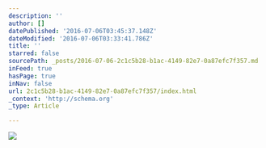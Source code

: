 ```yaml
---
description: ''
author: []
datePublished: '2016-07-06T03:45:37.148Z'
dateModified: '2016-07-06T03:33:41.786Z'
title: ''
starred: false
sourcePath: _posts/2016-07-06-2c1c5b28-b1ac-4149-82e7-0a87efc7f357.md
inFeed: true
hasPage: true
inNav: false
url: 2c1c5b28-b1ac-4149-82e7-0a87efc7f357/index.html
_context: 'http://schema.org'
_type: Article

---
```

![](https://the-grid-user-content.s3-us-west-2.amazonaws.com/36eddda9-c7dc-43d8-b614-f8d328d210a7.jpg)
